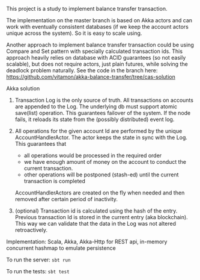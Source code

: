 This project is a study to implement balance transfer transaction.

The implementation on the master branch is based on Akka actors and can work with eventually consistent databases
(if we keep the account actors unique across the system). So it is easy to scale using.

Another approach to implement balance transfer transaction could be using Compare and Set pattern with specially calculated transaction ids. 
This approach heavily relies on database with ACID guarantees (so not easily scalable), 
but does not require actors, just plain futures, while solving the deadlock problem naturally. 
See the code in the branch here: https://github.com/vitamon/akka-balance-transfer/tree/cas-solution


Akka solution

1. Transaction Log is the only source of truth. All transactions on accounts are appended to the Log. 
   The underlying db must support atomic save(list) operation.
   This guarantees failover of the system. If the node fails, it reloads its state from the (possibly distributed) event log.
    
2. All operations for the given account Id are performed by the unique AccountHandlerActor. 
   The actor keeps the state in sync with the Log. 
   This guarantees that
   - all operations would be processed in the required order
   - we have enough amount of money on the account to conduct the current transaction.
   - other operations will be postponed (stash-ed) until the current transaction is completed
   
   AccountHandlerActors are created on the fly when needed and then removed after certain period of inactivity.

3. (optional) Transaction id is calculated using the hash of the entry. 
   Previous transaction Id is stored in the current entry (aka blockchain). 
   This way we can validate that the data in the Log was not altered retroactively.

Implementation:
Scala, Akka, Akka-Http for REST api, in-memory concurrent hashmap to emulate persistence

To run the server:
`sbt run`

To run the tests:
`sbt test`
